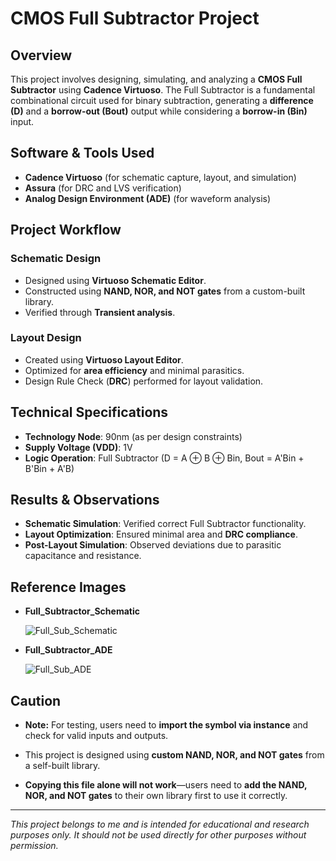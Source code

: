 # CMOS Full Subtractor Project

## Overview

This project involves designing, simulating, and analyzing a **CMOS Full Subtractor** using **Cadence Virtuoso**. The Full Subtractor is a fundamental combinational circuit used for binary subtraction, generating a **difference (D)** and a **borrow-out (Bout)** output while considering a **borrow-in (Bin)** input.

## Software & Tools Used

- **Cadence Virtuoso** (for schematic capture, layout, and simulation)
- **Assura** (for DRC and LVS verification)
- **Analog Design Environment (ADE)** (for waveform analysis)

## Project Workflow

### Schematic Design

- Designed using **Virtuoso Schematic Editor**.
- Constructed using **NAND, NOR, and NOT gates** from a custom-built library.
- Verified through **Transient analysis**.

### Layout Design

- Created using **Virtuoso Layout Editor**.
- Optimized for **area efficiency** and minimal parasitics.
- Design Rule Check (**DRC**) performed for layout validation.

## Technical Specifications

- **Technology Node**: 90nm (as per design constraints)
- **Supply Voltage (VDD)**: 1V
- **Logic Operation**: Full Subtractor (D = A ⊕ B ⊕ Bin, Bout = A'Bin + B'Bin + A'B)

## Results & Observations

- **Schematic Simulation**: Verified correct Full Subtractor functionality.
- **Layout Optimization**: Ensured minimal area and **DRC compliance**.
- **Post-Layout Simulation**: Observed deviations due to parasitic capacitance and resistance.

## Reference Images

- **Full\_Subtractor\_Schematic**

  ![Full_Sub_Schematic](https://github.com/user-attachments/assets/7e5308d2-323b-41de-b3c6-849de91f52c7)

- **Full\_Subtractor\_ADE**

  ![Full_Sub_ADE](https://github.com/user-attachments/assets/9be9c610-b37e-4ad9-b739-07a66e587618)


## Caution

- **Note:** For testing, users need to **import the symbol via instance** and check for valid inputs and outputs.

- This project is designed using **custom NAND, NOR, and NOT gates** from a self-built library.

- **Copying this file alone will not work**—users need to **add the NAND, NOR, and NOT gates** to their own library first to use it correctly.

---

*This project belongs to me and is intended for educational and research purposes only. It should not be used directly for other purposes without permission.*

